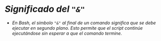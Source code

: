 <!-- Autor: Daniel Benjamin Perez Morales -->
<!-- GitHub: https://github.com/DanielPerezMoralesDev13 -->
<!-- Correo electrónico: danielperezdev@proton.me -->

# ***Significado del `"&"`***

- *En Bash, el símbolo `"&"` al final de un comando significa que se debe ejecutar en segundo plano. Esto permite que el script continúe ejecutándose sin esperar a que el comando termine.*
